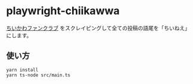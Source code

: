 # playwright-chiikawwa

[ちいかわファンクラブ](https://salty-ocean-60407.herokuapp.com) をスクレイピングして全ての投稿の語尾を「ちいねえ」にします。

## 使い方

```
yarn install
yarn ts-node src/main.ts
```
